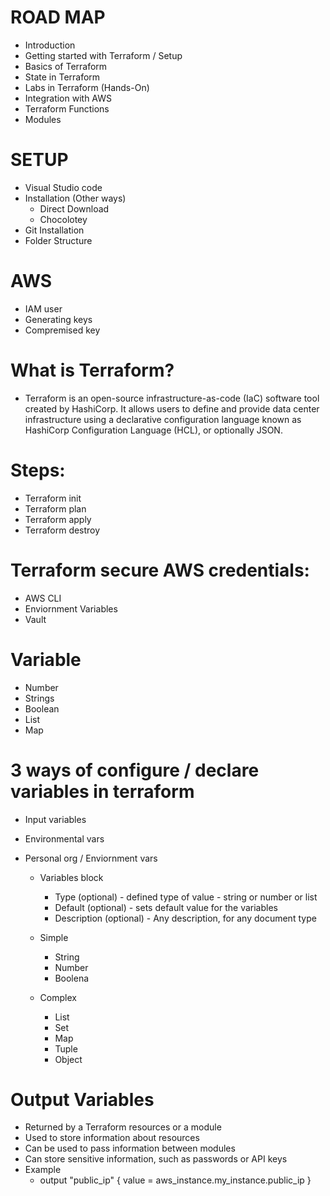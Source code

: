 
# ROAD MAP
- Introduction
- Getting started with Terraform / Setup
- Basics of Terraform
- State in Terraform
- Labs in Terraform (Hands-On)
- Integration with AWS
- Terraform Functions
- Modules

# SETUP
- Visual Studio code
- Installation (Other ways)
    - Direct Download
    - Chocolotey
- Git Installation
- Folder Structure

# AWS 
- IAM user
- Generating keys
- Compremised key

# What is Terraform?
- Terraform is an open-source infrastructure-as-code (IaC) software tool created by HashiCorp. It allows users to define and provide data center infrastructure using a declarative configuration language known as HashiCorp Configuration Language (HCL), or optionally JSON.

# Steps:
- Terraform init
- Terraform plan
- Terraform apply
- Terraform destroy

# Terraform secure AWS credentials:
- AWS CLI
- Enviornment Variables
- Vault

# Variable
- Number 
- Strings
- Boolean
- List
- Map

# 3 ways of configure / declare variables in terraform
- Input variables
- Environmental vars
- Personal org / Enviornment vars

    - Variables block
        - Type (optional) - defined type of value - string or number or list
        - Default (optional) - sets default value for the variables
        - Description (optional) - Any description, for any document type

    - Simple
        - String
        - Number
        - Boolena
    - Complex 
        - List
        - Set
        - Map
        - Tuple
        - Object

# Output Variables
- Returned by a Terraform resources or a module
- Used to store information about resources
- Can be used to pass information between modules
- Can store sensitive information, such as passwords or API keys
- Example
    - output "public_ip" {
        value = aws_instance.my_instance.public_ip
    }